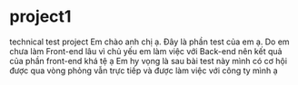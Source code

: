 # project1
technical test project
Em chào anh chị ạ.
Đây là phần test của em ạ.
Do em chưa làm Front-end lâu vì chủ yếu em làm việc với Back-end nên kết quả của phần front-end khá tệ ạ
Em hy vọng là sau bài test này mình có cơ hội được qua vòng phỏng vẫn trực tiếp và được làm việc với công ty mình ạ
